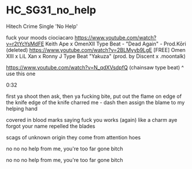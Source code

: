 # HC_SG31_no_help
Hitech Crime Single 'No Help'

fuck your moods ciociacaro
https://www.youtube.com/watch?v=r2tYcYsMdFE Keith Ape x OmenXII Type Beat - "Dead Again" - Prod.Kōri (deleted)
https://www.youtube.com/watch?v=2BLMyyb9LgE [FREE] Omen XIII x LiL Xan x Ronny J Type Beat "Yakuza" (prod. by Discent x .moontalk)

https://www.youtube.com/watch?v=N_qdXVsdpfQ (chainsaw type beat)
^ use this one

0:32

first ya shoot then ask, then ya fucking bite, 
put out the flame on edge of the knife
edge of the knife charred me -
dash then assign the blame to my helping hand 

covered in blood marks saying
fuck you works (again) like a charm aye 
forgot your name repelled the blades



scags of unknown origin
they come from attention hoes

no no no help
from me, you're too far gone bitch

no no no help
from me, you're too far gone bitch

